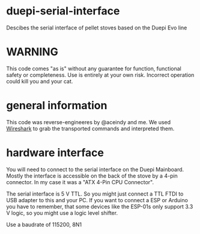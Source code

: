 # duepi-serial-interface
Descibes the serial interface of pellet stoves based on the Duepi Evo line

# WARNING

This code comes "as is" without any guarantee for function, functional safety or completeness. Use is entirely at your own risk. Incorrect operation could kill you and your cat.

# general information

This code was reverse-engineeres by @aceindy and me. We used [Wireshark](https://www.wireshark.org/) to grab the transported commands and interpreted them.

# hardware interface

You will need to connect to the serial interface on the Duepi Mainboard. Mostly the interface is accessible on the back of the stove by a 4-pin connector. In my case it was a "ATX 4-Pin CPU Connector".

The serial interface is 5 V TTL. So you might just connect a TTL FTDI to USB adapter to this and your PC. If you want to connect a ESP or Arduino you have to remember, that some devices like the ESP-01s only support 3.3 V logic, so you might use a logic level shifter.

Use a baudrate of 115200, 8N1
